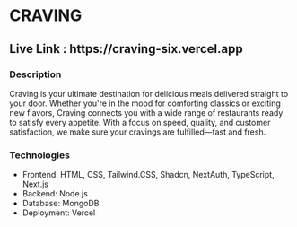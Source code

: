 <div> 
   <h1 className="font-bold">
CRAVING </h1>

   <h2>
   Live Link : https://craving-six.vercel.app </h2> 
   <div> 
 <h3 className="font-semibold">Description</h3>
 <p>  Craving is your ultimate destination for delicious meals delivered straight to your door. Whether you're in the mood for comforting classics or exciting new flavors, Craving connects you with a wide range of restaurants ready to satisfy every appetite. With a focus on speed, quality, and customer satisfaction, we make sure your cravings are fulfilled—fast and fresh.</p>
 </div>

</div>

<div>
    <h3 className="font-semibold"> Technologies</h3>
      <ul>
        <li>Frontend: HTML, CSS, Tailwind.CSS, Shadcn, NextAuth, TypeScript, Next.js </li>
        <li>Backend: Node.js</li>
        <li>Database: MongoDB </li>
        <li>Deployment: Vercel </li>
      </ul>
</div>


